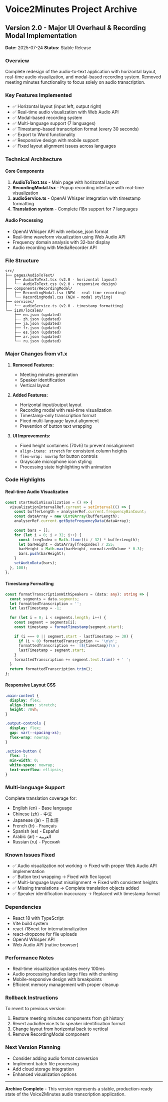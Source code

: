 # Voice2Minutes Project Archive

## Version 2.0 - Major UI Overhaul & Recording Modal Implementation
**Date:** 2025-07-24
**Status:** Stable Release

### Overview
Complete redesign of the audio-to-text application with horizontal layout, real-time audio visualization, and modal-based recording system. Removed meeting minutes functionality to focus solely on audio transcription.

### Key Features Implemented
- ✅ Horizontal layout (input left, output right)
- ✅ Real-time audio visualization with Web Audio API
- ✅ Modal-based recording system
- ✅ Multi-language support (7 languages)
- ✅ Timestamp-based transcription format (every 30 seconds)
- ✅ Export to Word functionality
- ✅ Responsive design with mobile support
- ✅ Fixed layout alignment issues across languages

### Technical Architecture

#### Core Components
1. **AudioToText.tsx** - Main page with horizontal layout
2. **RecordingModal.tsx** - Popup recording interface with real-time visualization
3. **audioService.ts** - OpenAI Whisper integration with timestamp formatting
4. **Translation system** - Complete i18n support for 7 languages

#### Audio Processing
- OpenAI Whisper API with verbose_json format
- Real-time waveform visualization using Web Audio API
- Frequency domain analysis with 32-bar display
- Audio recording with MediaRecorder API

### File Structure
```
src/
├── pages/AudioToText/
│   ├── AudioToText.tsx (v2.0 - horizontal layout)
│   └── AudioToText.css (v2.0 - responsive design)
├── components/RecordingModal/
│   ├── RecordingModal.tsx (NEW - real-time recording)
│   └── RecordingModal.css (NEW - modal styling)
├── services/
│   └── audioService.ts (v2.0 - timestamp formatting)
└── i18n/locales/
    ├── en.json (updated)
    ├── zh.json (updated)
    ├── ja.json (updated)
    ├── fr.json (updated)
    ├── es.json (updated)
    ├── ar.json (updated)
    └── ru.json (updated)
```

### Major Changes from v1.x
1. **Removed Features:**
   - Meeting minutes generation
   - Speaker identification
   - Vertical layout

2. **Added Features:**
   - Horizontal input/output layout
   - Recording modal with real-time visualization
   - Timestamp-only transcription format
   - Fixed multi-language layout alignment
   - Prevention of button text wrapping

3. **UI Improvements:**
   - Fixed height containers (70vh) to prevent misalignment
   - `align-items: stretch` for consistent column heights
   - `flex-wrap: nowrap` for button controls
   - Grayscale microphone icon styling
   - Processing state highlighting with animation

### Code Highlights

#### Real-time Audio Visualization
```typescript
const startAudioVisualization = () => {
  visualizationIntervalRef.current = setInterval(() => {
    const bufferLength = analyserRef.current.frequencyBinCount;
    const dataArray = new Uint8Array(bufferLength);
    analyserRef.current.getByteFrequencyData(dataArray);
    
    const bars = [];
    for (let i = 0; i < 32; i++) {
      const freqIndex = Math.floor((i / 32) * bufferLength);
      let barHeight = dataArray[freqIndex] / 255;
      barHeight = Math.max(barHeight, normalizedVolume * 0.3);
      bars.push(barHeight);
    }
    setAudioData(bars);
  }, 100);
};
```

#### Timestamp Formatting
```typescript
const formatTranscriptionWithSpeakers = (data: any): string => {
  const segments = data.segments;
  let formattedTranscription = '';
  let lastTimestamp = -1;
  
  for (let i = 0; i < segments.length; i++) {
    const segment = segments[i];
    const timestamp = formatTimestamp(segment.start);
    
    if (i === 0 || segment.start - lastTimestamp >= 30) {
      if (i > 0) formattedTranscription += '\n\n';
      formattedTranscription += `[${timestamp}]\n`;
      lastTimestamp = segment.start;
    }
    formattedTranscription += segment.text.trim() + ' ';
  }
  return formattedTranscription.trim();
};
```

#### Responsive Layout CSS
```css
.main-content {
  display: flex;
  align-items: stretch;
  height: 70vh;
}

.output-controls {
  display: flex;
  gap: var(--spacing-xs);
  flex-wrap: nowrap;
}

.action-button {
  flex: 1;
  min-width: 0;
  white-space: nowrap;
  text-overflow: ellipsis;
}
```

### Multi-language Support
Complete translation coverage for:
- English (en) - Base language
- Chinese (zh) - 中文
- Japanese (ja) - 日本語  
- French (fr) - Français
- Spanish (es) - Español
- Arabic (ar) - العربية
- Russian (ru) - Русский

### Known Issues Fixed
- ✅ Audio visualization not working → Fixed with proper Web Audio API implementation
- ✅ Button text wrapping → Fixed with flex layout
- ✅ Multi-language layout misalignment → Fixed with consistent heights
- ✅ Missing translations → Complete translation objects added
- ✅ Speaker identification inaccuracy → Replaced with timestamp format

### Dependencies
- React 18 with TypeScript
- Vite build system
- react-i18next for internationalization
- react-dropzone for file uploads
- OpenAI Whisper API
- Web Audio API (native browser)

### Performance Notes
- Real-time visualization updates every 100ms
- Audio processing handles large files with chunking
- Mobile-responsive design with breakpoints
- Efficient memory management with proper cleanup

### Rollback Instructions
To revert to previous version:
1. Restore meeting minutes components from git history
2. Revert audioService.ts to speaker identification format
3. Change layout from horizontal back to vertical
4. Remove RecordingModal component

### Next Version Planning
- Consider adding audio format conversion
- Implement batch file processing
- Add cloud storage integration
- Enhanced visualization options

---
**Archive Complete** - This version represents a stable, production-ready state of the Voice2Minutes audio transcription application.